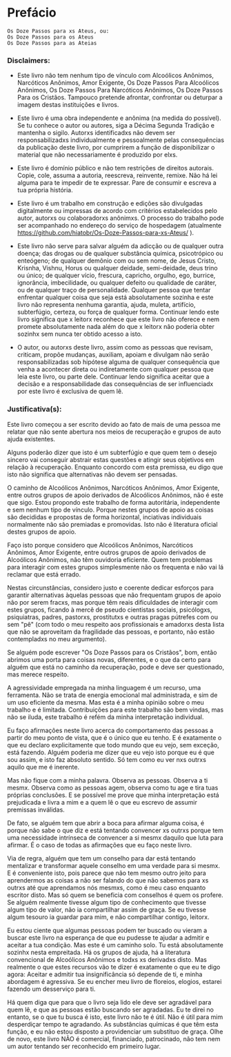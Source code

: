 Prefácio
===

```
Os Doze Passos para xs Ateus, ou:
Os Doze Passos para os Ateus
Os Doze Passos para as Ateias
```

### Disclaimers:

* Este livro não tem nenhum tipo de vínculo com Alcoólicos Anônimos, Narcóticos Anônimos, Amor Exigente, Os Doze Passos Para Alcoólicos Anônimos, Os Doze Passos Para Narcóticos Anônimos, Os Doze Passos Para os Cristãos. Tampouco pretende afrontar, confrontar ou deturpar a imagem destas instituições e livros.

* Este livro é uma obra independente e anônima (na medida do possível). Se tu conhece o autor ou autores, siga a Décima Segunda Tradição e mantenha o sigilo. Autorxs identificadxs não devem ser responsabilizadxs individualmente e pessoalmente pelas consequências da publicação deste livro, por cumprirem a função de disponibilizar o material que não necessariamente é produzido por elxs.

* Este livro é domínio público e não tem restrições de direitos autorais. Copie, cole, assuma a autoria, reescreva, reinvente, remixe. Não há lei alguma para te impedir de te expressar. Pare de consumir e escreva a tua própria história.

* Este livro é um trabalho em construção e edições são divulgadas digitalmente ou impressas de acordo com critérios estabelecidos pelo autor, autorxs ou colaboradorxs anônimxs. O processo do trabalho pode ser acompanhado no endereço do serviço de hospedagem (atualmente https://github.com/hiatobr/Os-Doze-Passos-para-xs-Ateus/ ).

* Este livro não serve para salvar alguém da adicção ou de qualquer outra doença; das drogas ou de qualquer substância química, psicotrópico ou enteógeno; de qualquer demônio com ou sem nome, de Jesus Cristo, Krisnha, Vishnu, Horus ou qualquer deidade, semi-deidade, deus trino ou único; de qualquer vício, frescura, capricho, orgulho, ego, burrice, ignorância, imbecilidade, ou qualquer defeito ou qualidade de caráter, ou de qualquer traço de personalidade. Qualquer pessoa que tentar enfrentar qualquer coisa que seja está absolutamente sozinha e este livro não representa nenhuma garantia, ajuda, muleta, artifício, subterfúgio, certeza, ou força de qualquer forma. Continuar lendo este livro significa que x leitorx reconhece que este livro não oferece e nem promete absolutamente nada além do que x leitorx não poderia obter sozinhx sem nunca ter obtido acesso a isto.

* O autor, ou autorxs deste livro, assim como as pessoas que revisam, criticam, propõe mudanças, auxiliam, apoiam e divulgam não serão responsabilizadas sob hipótese alguma de qualquer consequência que venha a acontecer direta ou indiretamente com qualquer pessoa que leia este livro, ou parte dele. Continuar lendo significa aceitar que a decisão e a responsabilidade das consequências de ser influenciadx por este livro é exclusiva de quem lê.

### Justificativa(s):

Este livro começou a ser escrito devido ao fato de mais de uma pessoa me relatar que não sente abertura nos meios de recuperação e grupos de auto ajuda existentes.

Alguns poderão dizer que isto é um subterfúgio e que quem tem o desejo sincero vai conseguir abstrair estas questões e atingir seus objetivos em relação à recuperação. Enquanto concordo com esta premissa, eu digo que isto não significa que alternativas não devem ser pensadas.

O caminho de Alcoólicos Anônimos, Narcóticos Anônimos, Amor Exigente, entre outros grupos de apoio derivados de Alcoólicos Anônimos, não é este que sigo. Estou propondo este trabalho de forma autoritária, independente e sem nenhum tipo de vínculo. Porque nestes grupos de apoio as coisas são decididas e propostas de forma horizontal, inciativas individuais normalmente não são premiadas e promovidas. Isto não é literatura oficial destes grupos de apoio.

Faço isto porque considero que Alcoólicos Anônimos, Narcóticos Anônimos, Amor Exigente, entre outros grupos de apoio derivados de Alcoólicos Anônimos, não têm ouvidoria eficiente. Quem tem problemas para interagir com estes grupos simplesmente não os frequenta e não vai lá reclamar que está errado.

Nestas circunstâncias, considero justo e coerente dedicar esforços para garantir alternativas àquelas pessoas que não frequentam grupos de apoio não por serem fracxs, mas porque têm reais dificuldades de interagir com estes grupos, ficando à mercê de pseudo cientistas sociais, psicólogxs, psiquiatras, padres, pastorxs, prostitutxs e outras pragas pútrefes com ou sem "pê" (com todo o meu respeito aos profissionais e amadorxs desta lista que não se aproveitam da fragilidade das pessoas, e portanto, não estão contempladxs no meu argumento).

Se alguém pode escrever "Os Doze Passos para os Cristãos", bom, então abrimos uma porta para coisas novas, diferentes, e o que da certo para alguém que está no caminho da recuperação, pode e deve ser questionado, mas merece respeito.

A agressividade empregada na minha linguagem é um recurso, uma ferramenta. Não se trata de energia emocional mal administrada, e sim de um uso eficiente da mesma. Mas esta é a minha opinião sobre o meu trabalho e é limitada. Contribuições para este trabalho são bem vindas, mas não se iluda, este trabalho é refém da minha interpretação individual.

Eu faço afirmações neste livro acerca do comportamento das pessoas a partir do meu ponto de vista, que é o único que eu tenho. E é exatamente o que eu declaro explicitamente que todo mundo que eu vejo, sem exceção, está fazendo. Alguém poderia me dizer que eu vejo isto porque eu é que sou assim, e isto faz absoluto sentido. Só tem como eu ver nxs outrxs aquilo que me é inerente.

Mas não fique com a minha palavra. Observa as pessoas. Observa a ti mesmx. Observa como as pessoas agem, observa como tu age e tira tuas próprias conclusões. E se possível me prove que minha interpretação está prejudicada e livra a mim e a quem lê o que eu escrevo de assumir premissas inválidas.

De fato, se alguém tem que abrir a boca para afirmar alguma coisa, é porque não sabe o que diz e está tentando convencer xs outrxs porque tem uma necessidade intrínseca de convencer a si mesmx daquilo que luta para afirmar. É o caso de todas as afirmações que eu faço neste livro.

Via de regra, alguém que tem um conselho para dar está tentando mentalizar e transformar aquele conselho em uma verdade para si mesmx. E é conveniente isto, pois parece que não tem mesmo outro jeito para aprendermos as coisas a não ser falando do que não sabemos para xs outrxs até que aprendamos nós mesmxs, como é meu caso enquanto escritor disto. Mas só quem se beneficia com conselhos é quem os profere. Se alguém realmente tivesse algum tipo de conhecimento que tivesse algum tipo de valor, não ia compartilhar assim de graça. Se eu tivesse algum tesouro ia guardar para mim, e não compartilhar contigo, leitorx.

Eu estou ciente que algumas pessoas podem ter buscado ou vieram a buscar este livro na esperança de que eu pudesse te ajudar a admitir e aceitar a tua condição. Mas este é um caminho solo. Tu está absolutamente sozinhx nesta empreitada. Há os grupos de ajuda, há a literatura convencional de Alcoólicos Anônimos e todxs xs derivadxs disto. Mas realmente o que estes recursos vão te dizer é exatamente o que eu te digo agora: Aceitar e admitir tua insignificância só depende de ti, e minha abordagem é agressiva. Se eu encher meu livro de floreios, elogios, estarei fazendo um desserviço para ti.

Há quem diga que para que o livro seja lido ele deve ser agradável para quem lê, e que as pessoas estão buscando ser agradadas. Eu te direi no entanto, se o que tu busca é isto, este livro não te é útil. Não é útil para mim desperdiçar tempo te agradando. As substâncias químicas é que têm esta função, e eu não estou disposto a providenciar um substituo de graça. Olhe de novo, este livro NÃO é comercial, financiado, patrocinado, não tem nem um autor tentando ser reconhecido em primeiro lugar.

